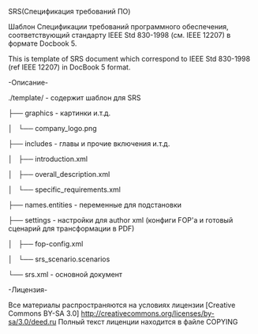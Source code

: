 <docbook>SRS(Спецификация требований ПО)</docbook>

Шаблон Спецификации требований программного обеспечения, соответствующий стандарту IEEE Std 830-1998 (см. IEEE 12207) 
в формате Docbook 5.

This is template of SRS document which correspond to IEEE Std 830-1998 (ref IEEE 12207) in DocBook 5 format.

-Описание-

./template/ - содержит шаблон для SRS

├── graphics - картинки и.т.д.

│   └── company_logo.png

├── includes - главы и прочие включения и.т.д.

│   ├── introduction.xml

│   ├── overall_description.xml

│   └── specific_requirements.xml

├── names.entities - переменные для подстановки

├── settings - настройки для author xml (конфиги FOP'а и готовый сценарий для трансформации в PDF)

│   ├── fop-config.xml

│   └── srs_scenario.scenarios

└── srs.xml - основной документ

-Лицензия-

Все материалы распространяются на условиях лицензии [Creative Commons BY-SA 3.0] http://creativecommons.org/licenses/by-sa/3.0/deed.ru
Полный текст лиценции находится в файле COPYING


